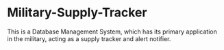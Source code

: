 # Military-Supply-Tracker
This is a Database Management System, which has its primary application in the military, acting as a supply tracker and alert notifier. 
